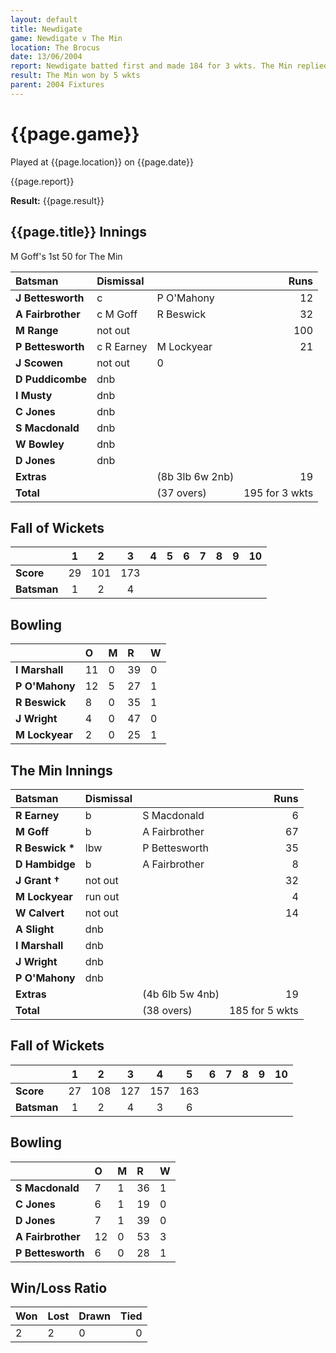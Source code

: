 ```yaml
---
layout: default
title: Newdigate
game: Newdigate v The Min
location: The Brocus
date: 13/06/2004
report: Newdigate batted first and made 184 for 3 wkts. The Min replied with 185 for 5 wkts
result: The Min won by 5 wkts
parent: 2004 Fixtures
---
```


# {{page.game}}

Played at {{page.location}} on {{page.date}}

{{page.report}}

**Result:** {{page.result}}

## {{page.title}} Innings

M Goff's 1st 50 for The Min

| Batsman | Dismissal |  | Runs |
|:---|:---|---|---:|
| **J Bettesworth** | c | P O'Mahony | 12 |
| **A Fairbrother** | c M Goff | R Beswick | 32 |
| **M Range** | not out |  | 100 |
| **P Bettesworth** | c R Earney | M Lockyear | 21 |
| **J Scowen** | not out |   0 |
| **D Puddicombe** | dnb |  |  |
| **I Musty** | dnb |  |  |
| **C Jones** | dnb |  |  |
| **S Macdonald** | dnb |  |  |
| **W Bowley** | dnb |  |  |
| **D Jones** |dnb |  |  |
| **Extras** | | (8b 3lb 6w 2nb) | 19 |
| **Total** | | (37 overs) | 195 for 3 wkts |

## Fall of Wickets

| | 1 | 2 | 3 | 4 | 5 | 6 | 7 | 8 | 9 | 10 |
|---|:---:|:---:|:---:|:---:|:---:|:---:|:---:|:---:|:---:|:---:|
| **Score** | 29 | 101 | 173 |  |  |  |  |  |  |  |
| **Batsman** | 1 | 2 | 4 |  |  |  |  |  |  |  |

## Bowling

| | O | M | R | W |
|---|:---|:---|:---|:---|
| **I Marshall** | 11 | 0 | 39 | 0 |
| **P O'Mahony** | 12 | 5 | 27 | 1 |
| **R Beswick** | 8 | 0 | 35 | 1 |
| **J Wright** | 4 | 0 | 47 | 0 |
| **M Lockyear** | 2 | 0 | 25 | 1 |

## The Min Innings

| Batsman | Dismissal |  | Runs |
|:---|:---|---|---:|
| **R Earney** | b | S Macdonald | 6 |
| **M Goff** | b | A Fairbrother | 67 |
| **R Beswick &#42;** | lbw | P Bettesworth | 35 |
| **D Hambidge** | b | A Fairbrother | 8 |
| **J Grant &#8224;** | not out |  | 32 |
| **M Lockyear** | run out |  | 4 |
| **W Calvert** | not out |  | 14 |
| **A Slight** | dnb |  |  |
| **I Marshall** | dnb |  |  |
| **J Wright** | dnb |  |  |
| **P O'Mahony** | dnb |  |  |
| **Extras** | | (4b 6lb 5w 4nb) | 19 |
| **Total** | | (38 overs) | 185 for 5 wkts |

## Fall of Wickets

| | 1 | 2 | 3 | 4 | 5 | 6 | 7 | 8 | 9 | 10 |
|---|:---:|:---:|:---:|:---:|:---:|:---:|:---:|:---:|:---:|:---:|
| **Score** | 27 | 108 | 127 | 157 | 163 |  |  |  |  |  |
| **Batsman** | 1 | 2 | 4 | 3 | 6 |  |  |  |  |  |

## Bowling

| | O | M | R | W |
|---|:---|:---|:---|:---|
| **S Macdonald** | 7 | 1 | 36 | 1 |
| **C Jones** | 6 | 1 | 19 | 0 |
| **D Jones** | 7 | 1 | 39 | 0 |
| **A Fairbrother** | 12 | 0 | 53 | 3 |
| **P Bettesworth** | 6 | 0 | 28 | 1 |

## Win/Loss Ratio

| Won | Lost | Drawn | Tied |
|:---|:---|:---|---:|
| 2 | 2 | 0 | 0 |